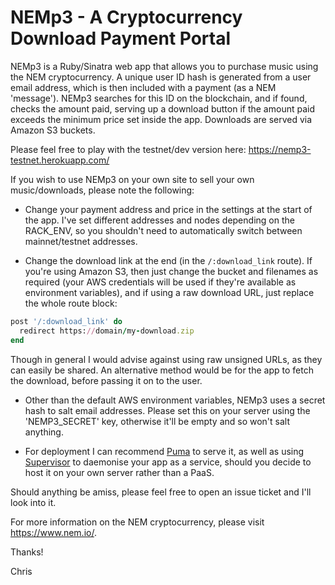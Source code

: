 # NEMp3 - A Cryptocurrency Download Payment Portal

NEMp3 is a Ruby/Sinatra web app that allows you to purchase music using the NEM cryptocurrency. A unique user ID hash is generated from a user email address, which is then included with a payment (as a NEM 'message'). NEMp3 searches for this ID on the blockchain, and if found, checks the amount paid, serving up a download button if the amount paid exceeds the minimum price set inside the app. Downloads are served via Amazon S3 buckets.

Please feel free to play with the testnet/dev version here: https://nemp3-testnet.herokuapp.com/

If you wish to use NEMp3 on your own site to sell your own music/downloads, please note the following:

- Change your payment address and price in the settings at the start of the app. I've set different addresses and nodes depending on the RACK_ENV, so you shouldn't need to automatically switch between mainnet/testnet addresses.

- Change the download link at the end (in the `/:download_link` route). If you're using Amazon S3, then just change the bucket and filenames as required (your AWS credentials will be used if they're available as environment variables), and if using a raw download URL, just replace the whole route block:

```ruby
post '/:download_link' do
  redirect https://domain/my-download.zip
end
```

Though in general I would advise against using raw unsigned URLs, as they can easily be shared. An alternative method would be for the app to fetch the download, before passing it on to the user.

- Other than the default AWS environment variables, NEMp3 uses a secret hash to salt email addresses. Please set this on your server using the 'NEMP3_SECRET' key, otherwise it'll be empty and so won't salt anything.

- For deployment I can recommend [Puma](http://puma.io/) to serve it, as well as using [Supervisor](http://supervisord.org/index.html) to daemonise your app as a service, should you decide to host it on your own server rather than a PaaS.

Should anything be amiss, please feel free to open an issue ticket and I'll look into it.

For more information on the NEM cryptocurrency, please visit https://www.nem.io/.

Thanks!

Chris
